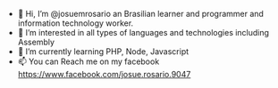 - 👋 Hi, I’m @josuemrosario an Brasilian learner and programmer and information technology worker. 
- 👀 I’m interested in all types of languages and technologies including Assembly
- 🌱 I’m currently learning PHP, Node, Javascript
- 📫 You can Reach me on my facebook https://www.facebook.com/josue.rosario.9047

<!---
josuemrosario/josuemrosario is a ✨ special ✨ repository because its `README.md` (this file) appears on your GitHub profile.
You can click the Preview link to take a look at your changes.
--->
